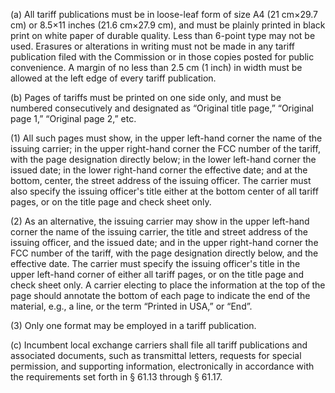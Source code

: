 (a) All tariff publications must be in loose-leaf form of size A4 (21 cm×29.7 cm) or 8.5×11 inches (21.6 cm×27.9 cm), and must be plainly printed in black print on white paper of durable quality. Less than 6-point type may not be used. Erasures or alterations in writing must not be made in any tariff publication filed with the Commission or in those copies posted for public convenience. A margin of no less than 2.5 cm (1 inch) in width must be allowed at the left edge of every tariff publication.

(b) Pages of tariffs must be printed on one side only, and must be numbered consecutively and designated as “Original title page,” “Original page 1,” “Original page 2,” etc.

(1) All such pages must show, in the upper left-hand corner the name of the issuing carrier; in the upper right-hand corner the FCC number of the tariff, with the page designation directly below; in the lower left-hand corner the issued date; in the lower right-hand corner the effective date; and at the bottom, center, the street address of the issuing officer. The carrier must also specify the issuing officer's title either at the bottom center of all tariff pages, or on the title page and check sheet only.

(2) As an alternative, the issuing carrier may show in the upper left-hand corner the name of the issuing carrier, the title and street address of the issuing officer, and the issued date; and in the upper right-hand corner the FCC number of the tariff, with the page designation directly below, and the effective date. The carrier must specify the issuing officer's title in the upper left-hand corner of either all tariff pages, or on the title page and check sheet only. A carrier electing to place the information at the top of the page should annotate the bottom of each page to indicate the end of the material, e.g., a line, or the term “Printed in USA,” or “End”.

(3) Only one format may be employed in a tariff publication.

(c) Incumbent local exchange carriers shall file all tariff publications and associated documents, such as transmittal letters, requests for special permission, and supporting information, electronically in accordance with the requirements set forth in § 61.13 through § 61.17.

